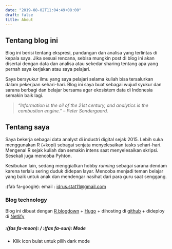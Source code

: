 ```yaml
---
date: "2019-08-02T11:04:49+08:00"
draft: false
title: About
---
```


## Tentang blog ini
Blog ini berisi tentang ekspresi, pandangan dan analisa yang terlintas di kepala saya. Jika sesuai rencana, sebisa mungkin post di blog ini akan disertai dengan data dan analisa atau sekedar sharing tentang apa yang pernah saya kerjakan atau saya pelajari.

Saya bersyukur ilmu yang saya pelajari selama kuliah bisa tersalurkan dalam pekerjaan sehari-hari. Blog ini saya buat  sebagai wujud syukur dan sarana berbagi dan belajar bersama agar ekosistem data di Indonesia semakin baik lagi.


>  _“Information is the oil of the 21st century, and analytics is the combustion engine.” – Peter Sondergaard._


## Tentang saya
Saya bekerja sebagai data analyst di industri digital sejak 2015. Lebih suka menggunakan R (+kopi) sebagai senjata menyelesaikan tasks sehari-hari. Mengenal R sejak kuliah dan semakin intens saat menyelesaikan skripsi. Sesekali juga mencoba Pyhton.

Kesibukan lain, sedang menggiatkan hobby _running_ sebagai sarana dendam karena terlalu sering duduk didepan layar. Mencoba menjadi teman belajar yang baik untuk anak dan mendengar nasihat dari para guru saat senggang.


:(fab fa-google): email : idrus.stat11@gmail.com



### Blog technology
Blog ini dibuat dengan [R blogdown](https://bookdown.org/yihui/blogdown/) + [Hugo](https://gohugo.io/) + dihosting di [github](https://github.com/) + dideploy di [Netlify](https://www.netlify.com)


##### :(fas fa-moon): / :(fas fa-sun): Mode
* Klik icon bulat untuk pilih dark mode

